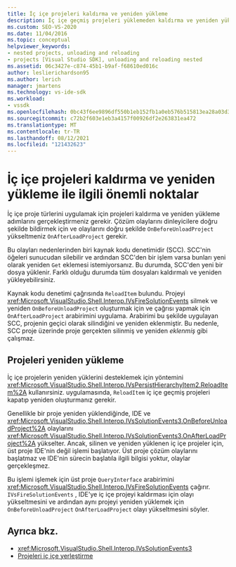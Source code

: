 ```yaml
---
title: İç içe projeleri kaldırma ve yeniden yükleme
description: İç içe geçmiş projeleri yüklemeden kaldırma ve yeniden yükleme sırasında gerçekleştirecekleri ek adımları Visual Studio.
ms.custom: SEO-VS-2020
ms.date: 11/04/2016
ms.topic: conceptual
helpviewer_keywords:
- nested projects, unloading and reloading
- projects [Visual Studio SDK], unloading and reloading nested
ms.assetid: 06c3427e-c874-45b1-b9af-f68610ed016c
author: leslierichardson95
ms.author: lerich
manager: jmartens
ms.technology: vs-ide-sdk
ms.workload:
- vssdk
ms.openlocfilehash: 0bc43f6ee9896df550b1eb152fb1a0eb576b515813ea28a03d3a61e3877dbdcd
ms.sourcegitcommit: c72b2f603e1eb3a4157f00926df2e263831ea472
ms.translationtype: MT
ms.contentlocale: tr-TR
ms.lasthandoff: 08/12/2021
ms.locfileid: "121432623"
---
```

# <a name="considerations-for-unloading-and-reloading-nested-projects"></a>İç içe projeleri kaldırma ve yeniden yükleme ile ilgili önemli noktalar

İç içe proje türlerini uygulamak için projeleri kaldırma ve yeniden yükleme adımlarını gerçekleştirmeniz gerekir. Çözüm olaylarını dinleyicilere doğru şekilde bildirmek için ve olaylarını doğru şekilde `OnBeforeUnloadProject` yükseltmeniz `OnAfterLoadProject` gerekir.

Bu olayları nedenlerinden biri kaynak kodu denetimidir (SCC). SCC'nin öğeleri sunucudan silebilir ve ardından SCC'den bir işlem varsa bunları yeni olarak yeniden  `Get` eklemesi istemiyorsanız. Bu durumda, SCC'den yeni bir dosya yüklenir. Farklı olduğu durumda tüm dosyaları kaldırmalı ve yeniden yükleyebilirsiniz.

Kaynak kodu denetimi çağrısında `ReloadItem` bulundu. Projeyi <xref:Microsoft.VisualStudio.Shell.Interop.IVsFireSolutionEvents> silmek ve yeniden `OnBeforeUnloadProject` oluşturmak için ve çağrısı yapmak için `OnAfterLoadProject` arabirimini uygulama. Arabirimi bu şekilde uygulayan SCC, projenin geçici olarak silindiğini ve yeniden eklenmiştir. Bu nedenle, SCC proje üzerinde proje gerçekten silinmiş ve yeniden *eklenmiş* gibi çalışmaz.

## <a name="reload-projects"></a>Projeleri yeniden yükleme

İç içe projelerin yeniden yüklerini desteklemek için yöntemini <xref:Microsoft.VisualStudio.Shell.Interop.IVsPersistHierarchyItem2.ReloadItem%2A> kullanırsiniz. uygulamasında, `ReloadItem` iç içe geçmiş projeleri kapatıp yeniden oluşturmanız gerekir.

Genellikle bir proje yeniden yüklendiğinde, IDE ve <xref:Microsoft.VisualStudio.Shell.Interop.IVsSolutionEvents3.OnBeforeUnloadProject%2A> olaylarını <xref:Microsoft.VisualStudio.Shell.Interop.IVsSolutionEvents3.OnAfterLoadProject%2A> yükselter. Ancak, silinen ve yeniden yüklenen iç içe projeler için, üst proje IDE'nin değil işlemi başlatıyor. Üst proje çözüm olaylarını başlatmaz ve IDE'nin sürecin başlatıla ilgili bilgisi yoktur, olaylar gerçekleşmez.

Bu işlemi işlemek için üst proje `QueryInterface` arabirimini <xref:Microsoft.VisualStudio.Shell.Interop.IVsFireSolutionEvents> çağırır. `IVsFireSolutionEvents` , IDE'ye iç içe projeyi kaldırması için olayı yükseltmesini ve ardından aynı projeyi yeniden yüklemek için `OnBeforeUnloadProject` `OnAfterLoadProject` olayı yükseltmesini söyler.

## <a name="see-also"></a>Ayrıca bkz.

- <xref:Microsoft.VisualStudio.Shell.Interop.IVsSolutionEvents3>
- [Projeleri iç içe yerleştirme](../../extensibility/internals/nesting-projects.md)
